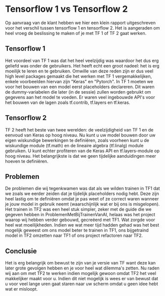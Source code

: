 # Tensorflow 1 vs Tensorflow 2

Op aanvraag van de klant hebben we hier een klein rapport uitgeschreven voor het verschil tussen tensorflow 1 en tensorflow 2. Het is aangeraden om heel vroeg de beslissing te maken of je met TF 1 of TF 2 gaat werken. 

## Tensorflow 1
Het voordeel van TF 1 was dat het heel veelzijdig was waardoor het dus erg geliefd was onder de gebruikers. Het heeft echt een groot nadeel: het is erg moeilijk te leren en te gebruiken. Omwille van deze reden zijn er dus veel high level packages gemaakt die het werken met TF 1 vergemakkelijken, enkele voorbeelden hiervan zijn "Keras" en "Pytorch". In TF 1 moeten we voor het bouwen van een model eerst placeholders declareren. Dit waren de dummy-variabelen die later (in de sessie) zullen worden gebruikt om gegevens aan het model te voeden. Er waren veel ingebouwde API's voor het bouwen van de lagen zoals tf.contrib, tf.layers en tf.keras.

## Tensorflow 2
TF 2 heeft het beste van twee werelden: de veelzijdigheid van TF 1 en de eenvoud van Keras op hoog niveau. Nu kunt u uw model bouwen door uw eigen wiskundige bewerkingen te definiëren, zoals voorheen kunt u de wiskundige module (tf.math) en de lineaire algebra (tf.linalg) module gebruiken. U kunt echter profiteren van de Keras API en tf.layers-module op hoog niveau. Het belangrijkste is dat we geen tijdelijke aanduidingen meer hoeven te definiëren.

## Problemen
De problemen die wij tegenkwamen was dat als we wilden trainen in TF1 dat we zoals we eerder zeiden dat je tijdelijk placeholders nodig hebt. Deze zijn heel lastig om te definiëren omdat je pas weet of ze correct waren wanneer je jouw model in gebruik neemt (waarschijnlijk wat er bij ons is misgelopen). Het trainen in TF2 was een heel stuk simpler, zeker met de guide die we gegeven hebben in ProblemenMetBijTrainenVanAI, helaas was het project waarop wij hebben verder gebouwd, gecreëerd met TF1. Wat zorgde voor heel wat moeilijkheden. Indien we wat meer tijd hadden gehad was het best mogelijk geweest om ons model beter te trainen in TF1, ons bijgetraind model in TF2 omzetten naar TF1 of ons project refactoren naar TF2.

## Conclusie
Het is erg belangrijk om bewust te zijn van je versie van TF want deze kan later grote gevolgen hebben en je voor heel wat dilemma's zetten. Nu raden wij aan om met TF2 te werken indien mogelijk gewoon omdat TF2 het veel makkelijker maakt voor u. Indien dit niet mogelijk is wees er van bewust dat u voor veel lange uren gaat staren naar uw scherm omdat u geen idee hebt wat er misloopt.
